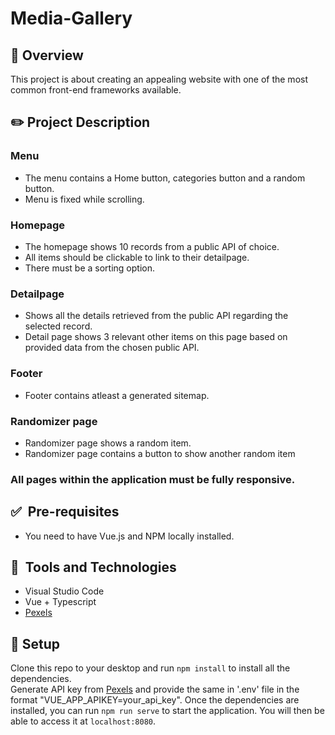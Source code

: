 # Media-Gallery

## :page_facing_up: Overview
This project is about creating an appealing website with one of the most common front-end frameworks available. 

## :pencil2:  Project Description
###  Menu
*  The menu contains a Home button, categories button and a random button. 
*  Menu is fixed while scrolling.
### Homepage
*  The homepage shows 10 records from a public API of choice. 
*  All items should be clickable to link to their detailpage.
*  There must be a sorting option.
### Detailpage
*  Shows all the details retrieved from the public API regarding the selected record.
*  Detail page shows 3 relevant other items on this page based on provided data from
the chosen public API. 
### Footer
*  Footer contains atleast a generated sitemap. 
### Randomizer page
*  Randomizer page shows a random item.
*  Randomizer page contains a button to show another random item
### All pages within the application must be fully responsive.

## ✅&nbsp; Pre-requisites
* You need to have Vue.js and NPM locally installed.

## 🚀&nbsp; Tools and Technologies
* Visual Studio Code
* Vue + Typescript
* [Pexels](https://www.pexels.com/api/)

## :hammer: Setup
Clone this repo to your desktop and run `npm install` to install all the dependencies.\
Generate API key from [Pexels](https://www.pexels.com/api/) and provide the same in '.env' file in the format "VUE_APP_APIKEY=your_api_key".
Once the dependencies are installed, you can run  `npm run serve` to start the application. You will then be able to access it at `localhost:8080`.

